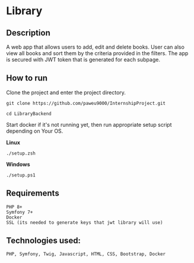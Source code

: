 
# Library




## Description

A web app that allows users to add, edit and delete books. User can also view all books and sort them by the criteria provided in the filters. The app is secured with JWT token that is generated for each subpage.



## How to run
Clone the project and enter the project directory.
```
git clone https://github.com/paweu9000/InternshipProject.git

cd LibraryBackend
```
Start docker if it's not running yet,
then run appropriate setup script depending on Your OS.

**Linux**
```
./setup.zsh
```
**Windows**
```
./setup.ps1
```
## Requirements
```
PHP 8+
Symfony 7+
Docker
SSL (its needed to generate keys that jwt library will use)
```
## Technologies used:
```
PHP, Symfony, Twig, Javascript, HTML, CSS, Bootstrap, Docker
```
